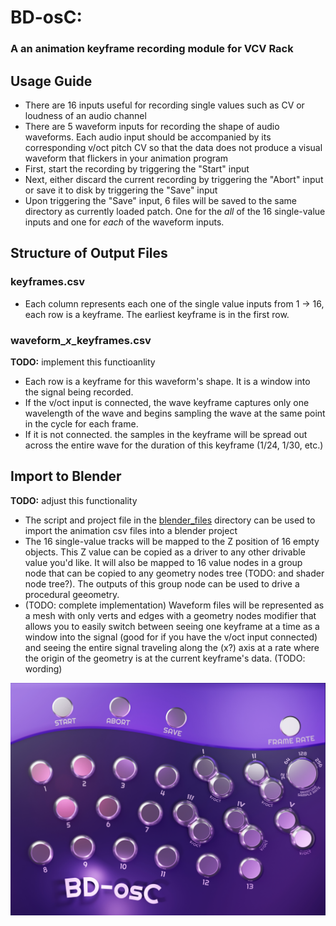 # BD-osC:
### A an animation keyframe recording module for VCV Rack

## Usage Guide

- There are 16 inputs useful for recording single values such as CV or loudness of an audio channel
- There are 5 waveform inputs for recording the shape of audio waveforms. Each audio input should be accompanied by its corresponding v/oct pitch CV so that the data does not produce a visual waveform that flickers in your animation program
- First, start the recording by triggering the "Start" input
- Next, either discard the current recording by triggering the "Abort" input or save it to disk by triggering the "Save" input
- Upon triggering the "Save" input, 6 files will be saved to the same directory as currently loaded patch. One for the *all* of the 16 single-value inputs and one for *each* of the waveform inputs.

## Structure of Output Files

### keyframes.csv

- Each column represents each one of the single value inputs from 1 -> 16, each row is a keyframe. The earliest keyframe is in the first row.

### waveform_*x*_keyframes.csv

**TODO:** implement this functioanlity

- Each row is a keyframe for this waveform's shape. It is a window into the signal being recorded. 
- If the v/oct input is connected, the wave keyframe captures only one wavelength of the wave and begins sampling the wave at the same point in the cycle for each frame.
- If it is not connected. the samples in the keyframe will be spread out across the entire wave for the duration of this keyframe (1/24, 1/30, etc.)

## Import to Blender

**TODO:** adjust this functionality

- The script and project file in the [blender_files](./blender_files/) directory can be used to import the animation csv files into a blender project
- The 16 single-value tracks will be mapped to the Z position of 16 empty objects. This Z value can be copied as a driver to any other drivable value you'd like. It will also be mapped to 16 value nodes in a group node that can be copied to any geometry nodes tree (TODO: and shader node tree?). The outputs of this group node can be used to drive a procedural geeometry.
- (TODO: complete implementation) Waveform files will be represented as a mesh with only verts and edges with a geometry nodes modifier that allows you to easily switch between seeing one keyframe at a time as a window into the signal (good for if you have the v/oct input connected) and seeing the entire signal traveling along the (x?) axis at a rate where the origin of the geometry is at the current keyframe's data. (TODO: wording)

![image of the panel layout](./VCV_Module/res/BD-osC.jpg)
